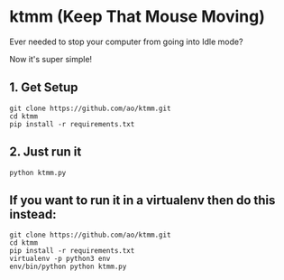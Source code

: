 # ktmm (Keep That Mouse Moving)

Ever needed to stop your computer from going into Idle mode?

Now it's super simple!

## 1. Get Setup

```
git clone https://github.com/ao/ktmm.git
cd ktmm
pip install -r requirements.txt
```

## 2. Just run it
`python ktmm.py`


## If you want to run it in a virtualenv then do this instead:

```
git clone https://github.com/ao/ktmm.git
cd ktmm
pip install -r requirements.txt
virtualenv -p python3 env
env/bin/python python ktmm.py
```
